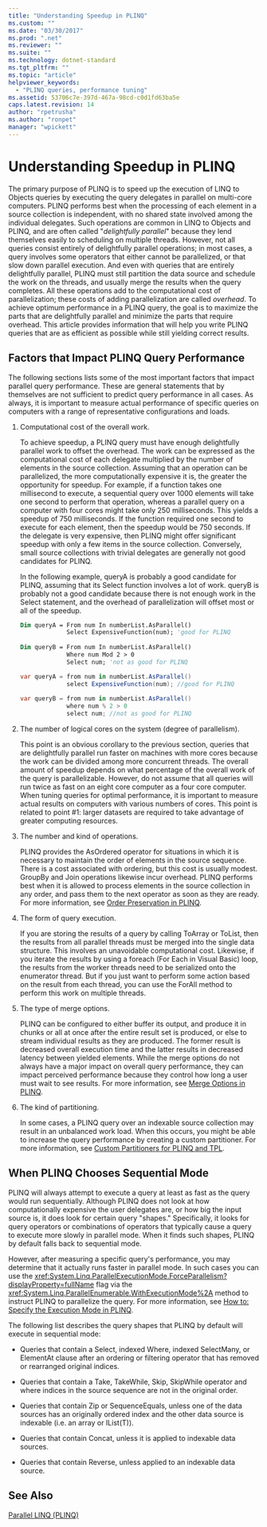 ```yaml
---
title: "Understanding Speedup in PLINQ"
ms.custom: ""
ms.date: "03/30/2017"
ms.prod: ".net"
ms.reviewer: ""
ms.suite: ""
ms.technology: dotnet-standard
ms.tgt_pltfrm: ""
ms.topic: "article"
helpviewer_keywords: 
  - "PLINQ queries, performance tuning"
ms.assetid: 53706c7e-397d-467a-98cd-c0d1fd63ba5e
caps.latest.revision: 14
author: "rpetrusha"
ms.author: "ronpet"
manager: "wpickett"
---
```

# Understanding Speedup in PLINQ
The primary purpose of PLINQ is to speed up the execution of LINQ to Objects queries by executing the query delegates in parallel on multi-core computers. PLINQ performs best when the processing of each element in a source collection is independent, with no shared state involved among the individual delegates. Such operations are common in LINQ to Objects and PLINQ, and are often called "*delightfully parallel*" because they lend themselves easily to scheduling on multiple threads. However, not all queries consist entirely of delightfully parallel operations; in most cases, a query involves some operators that either cannot be parallelized, or that slow down parallel execution. And even with queries that are entirely delightfully parallel, PLINQ must still partition the data source and schedule the work on the threads, and usually merge the results when the query completes. All these operations add to the computational cost of parallelization; these costs of adding parallelization are called *overhead*. To achieve optimum performance in a PLINQ query, the goal is to maximize the parts that are delightfully parallel and minimize the parts that require overhead. This article provides information that will help you write PLINQ queries that are as efficient as possible while still yielding correct results.  
  
## Factors that Impact PLINQ Query Performance  
 The following sections lists some of the most important factors that impact parallel query performance. These are general statements that by themselves are not sufficient to predict query performance in all cases. As always, it is important to measure actual performance of specific queries on computers with a range of representative configurations and loads.  
  
1.  Computational cost of the overall work.  
  
     To achieve speedup, a PLINQ query must have enough delightfully parallel work to offset the overhead. The work can be expressed as the computational cost of each delegate multiplied by the number of elements in the source collection. Assuming that an operation can be parallelized, the more computationally expensive it is, the greater the opportunity for speedup. For example, if a function takes one millisecond to execute, a sequential query over 1000 elements will take one second to perform that operation, whereas a parallel query on a computer with four cores might take only 250 milliseconds. This yields a speedup of 750 milliseconds. If the function required one second to execute for each element, then the speedup would be 750 seconds. If the delegate is very expensive, then PLINQ might offer significant speedup with only a few items in the source collection. Conversely, small source collections with trivial delegates are generally not good candidates for PLINQ.  
  
     In the following example, queryA is probably a good candidate for PLINQ, assuming that its Select function involves a lot of work. queryB is probably not a good candidate because there is not enough work in the Select statement, and the overhead of parallelization will offset most or all of the speedup.  
  
    ```vb  
    Dim queryA = From num In numberList.AsParallel()  
                 Select ExpensiveFunction(num); 'good for PLINQ  
  
    Dim queryB = From num In numberList.AsParallel()  
                 Where num Mod 2 > 0  
                 Select num; 'not as good for PLINQ  
    ```  
  
    ```csharp  
    var queryA = from num in numberList.AsParallel()  
                 select ExpensiveFunction(num); //good for PLINQ  
  
    var queryB = from num in numberList.AsParallel()  
                 where num % 2 > 0  
                 select num; //not as good for PLINQ  
    ```  
  
2.  The number of logical cores on the system (degree of parallelism).  
  
     This point is an obvious corollary to the previous section, queries that are delightfully parallel run faster on machines with more cores because the work can be divided among more concurrent threads. The overall amount of speedup depends on what percentage of the overall work of the query is parallelizable. However, do not assume that all queries will run twice as fast on an eight core computer as a four core computer. When tuning queries for optimal performance, it is important to measure actual results on computers with various numbers of cores. This point is related to point #1: larger datasets are required to take advantage of greater computing resources.  
  
3.  The number and kind of operations.  
  
     PLINQ provides the AsOrdered operator for situations in which it is necessary to maintain the order of elements in the source sequence. There is a cost associated with ordering, but this cost is usually modest. GroupBy and Join operations likewise incur overhead. PLINQ performs best when it is allowed to process elements in the source collection in any order, and pass them to the next operator as soon as they are ready. For more information, see [Order Preservation in PLINQ](../../../docs/standard/parallel-programming/order-preservation-in-plinq.md).  
  
4.  The form of query execution.  
  
     If you are storing the results of a query by calling ToArray or ToList, then the results from all parallel threads must be merged into the single data structure. This involves an unavoidable computational cost. Likewise, if you iterate the results by using a foreach (For Each in Visual Basic) loop, the results from the worker threads need to be serialized onto the enumerator thread. But if you just want to perform some action based on the result from each thread, you can use the ForAll method to perform this work on multiple threads.  
  
5.  The type of merge options.  
  
     PLINQ can be configured to either buffer its output, and produce it in chunks or all at once after the entire result set is produced, or else to stream individual results as they are produced. The former result is decreased overall execution time and the latter results in decreased latency between yielded elements.  While the merge options do not always have a major impact on overall query performance, they can impact perceived performance because they control how long a user must wait to see results. For more information, see [Merge Options in PLINQ](../../../docs/standard/parallel-programming/merge-options-in-plinq.md).  
  
6.  The kind of partitioning.  
  
     In some cases, a PLINQ query over an indexable source collection may result in an unbalanced work load. When this occurs, you might be able to increase the query performance by creating a custom partitioner. For more information, see [Custom Partitioners for PLINQ and TPL](../../../docs/standard/parallel-programming/custom-partitioners-for-plinq-and-tpl.md).  
  
## When PLINQ Chooses Sequential Mode  
 PLINQ will always attempt to execute a query at least as fast as the query would run sequentially. Although PLINQ does not look at how computationally expensive the user delegates are, or how big the input source is, it does look for certain query "shapes." Specifically, it looks for query operators or combinations of operators that typically cause a query to execute more slowly in parallel mode. When it finds such shapes, PLINQ by default falls back to sequential mode.  
  
 However, after measuring a specific query's performance, you may determine that it actually runs faster in parallel mode. In such cases you can use the <xref:System.Linq.ParallelExecutionMode.ForceParallelism?displayProperty=fullName> flag via the <xref:System.Linq.ParallelEnumerable.WithExecutionMode%2A> method to instruct PLINQ to parallelize the query. For more information, see [How to: Specify the Execution Mode in PLINQ](../../../docs/standard/parallel-programming/how-to-specify-the-execution-mode-in-plinq.md).  
  
 The following list describes the query shapes that PLINQ by default will execute in sequential mode:  
  
-   Queries that contain a Select, indexed Where, indexed SelectMany, or ElementAt clause after an ordering or filtering operator that has removed or rearranged original indices.  
  
-   Queries that contain a Take, TakeWhile, Skip, SkipWhile operator and where indices in the source sequence are not in the original order.  
  
-   Queries that contain Zip or SequenceEquals, unless one of the data sources has an originally ordered index and the other data source is indexable (i.e. an array or IList(T)).  
  
-   Queries that contain Concat, unless it is applied to indexable data sources.  
  
-   Queries that contain Reverse, unless applied to an indexable data source.  
  
## See Also  
 [Parallel LINQ (PLINQ)](../../../docs/standard/parallel-programming/parallel-linq-plinq.md)
